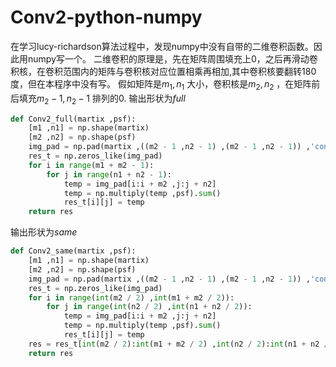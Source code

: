 # Conv2-python-numpy

在学习lucy-richardson算法过程中，发现numpy中没有自带的二维卷积函数。因此用numpy写一个。
二维卷积的原理是，先在矩阵周围填充上0，之后再滑动卷积核，在卷积范围内的矩阵与卷积核对应位置相乘再相加,其中卷积核要翻转180度，但在本程序中没有写。
假如矩阵是$m_1,n_1$ 大小，卷积核是$m_2,n_2$ ，在矩阵前后填充$m_2-1,n_2-1$ 排列的0.
输出形状为$full$ 
```python
def Conv2_full(martix ,psf):  
    [m1 ,n1] = np.shape(martix)  
    [m2 ,n2] = np.shape(psf)  
    img_pad = np.pad(martix ,((m2 - 1 ,n2 - 1) ,(m2 - 1 ,n2 - 1)) ,'constant' ,constant_values=(0 ,0))  
    res_t = np.zeros_like(img_pad)  
    for i in range(m1 + m2 - 1):  
        for j in range(n1 + n2 - 1):      
            temp = img_pad[i:i + m2 ,j:j + n2]  
            temp = np.multiply(temp ,psf).sum()  
            res_t[i][j] = temp  
    return res
```
输出形状为$same$ 
```python
def Conv2_same(martix ,psf):  
    [m1 ,n1] = np.shape(martix)  
    [m2 ,n2] = np.shape(psf)  
    img_pad = np.pad(martix ,((m2 - 1 ,n2 - 1) ,(m2 - 1 ,n2 - 1)) ,'constant' ,constant_values=(0 ,0))  
    res_t = np.zeros_like(img_pad)     
    for i in range(int(m2 / 2) ,int(m1 + m2 / 2)):  
        for j in range(int(n2 / 2) ,int(n1 + n2 / 2)):  
            temp = img_pad[i:i + m2 ,j:j + n2]  
            temp = np.multiply(temp ,psf).sum()  
            res_t[i][j] = temp  
    res = res_t[int(m2 / 2):int(m1 + m2 / 2) ,int(n2 / 2):int(n1 + n2 / 2)]  
    return res
```
